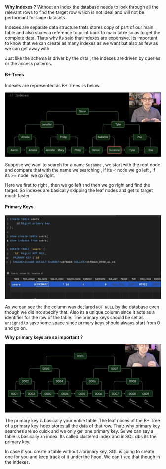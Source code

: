 **Why indexes ?**
Without an index the database needs to look through all the relevant rows to find the target row which is not ideal and will not be performant for large datasets.

Indexes are separate data structure thats stores copy of part of our main table and also stores a reference to point back to main table so as to get the complete data. 
Thats why its said that indexes are expensive.
Its important to know that we can create as many indexes as we want but also as few as we can get away with. 

Just like the schema is driver by the data , the indexes are driven by queries or the access patterns. 

#### B+ Trees

Indexes are represented as B+ Trees as below.

![alt text](/resources/Screenshot%202024-03-17%20at%209.18.50%20PM.png)

Suppose we want to search for a name `Suzanne` , we start with the root node and compare that with the name we searching , if its < node we go left , if its >= node, we go right.

Here we first to right , then we go left and then we go right and find the target.
So indexes are basically skipping the leaf nodes and get to target much faster. 


#### Primary Keys

![alt text](/resources/Screenshot%202024-03-17%20at%209.37.44%20PM.png)

As we can see the the column was declared `NOT NULL` by the database even though we did not specify that. Also its a unique column since it acts as a identifier for the row of the table.
The primary keys should be set as `unsigned` to save some space since primary keys should always start from 0 and go on. 

**Why primary keys are so important ?**

![alt text](/resources/Screenshot%202024-03-17%20at%209.47.40%20PM.png)

The primary key is basically your entire table. The leaf nodes of the B+ Tree of a primary key index stores all the data of that row. Thats why primary key searches are so quick and we only get one primary key. 
So we can say a table is basically an index. Its called clustered index and in SQL dbs its the primary key. 

In case if you create a table without a primary key, SQL is going to create one for you and keep track of it under the hood. We can't see that though in the indexes. 


